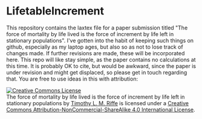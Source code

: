 LifetableIncrement
==================
This repository contains the laxtex file for a paper submission titled "The force of mortality by life lived is the force of increment by life
left in stationary populations". I've gotten into the habit of keeping such things on github, especially as my laptop ages, but 
also so as not to lose track of changes made. If further revisions are made, these will be incorporated here. This repo will like stay simple, 
as the paper contains no calculations at this time. It is probably OK to cite, but would be awkward, since the paper is under revision and might get displaced, so please get in touch regarding that. You are free to use ideas in this with attribution:

<a rel="license" href="http://creativecommons.org/licenses/by-nc-sa/4.0/"><img alt="Creative Commons License" style="border-width:0" src="https://i.creativecommons.org/l/by-nc-sa/4.0/88x31.png" /></a><br /><span xmlns:dct="http://purl.org/dc/terms/" property="dct:title">The force of mortality by life lived is the force of increment by life left in stationary populations</span> by <a xmlns:cc="http://creativecommons.org/ns#" href="https://sites.google.com/site/timriffepersonal/" property="cc:attributionName" rel="cc:attributionURL">Timothy L. M. Riffe</a> is licensed under a <a rel="license" href="http://creativecommons.org/licenses/by-nc-sa/4.0/">Creative Commons Attribution-NonCommercial-ShareAlike 4.0 International License</a>.
